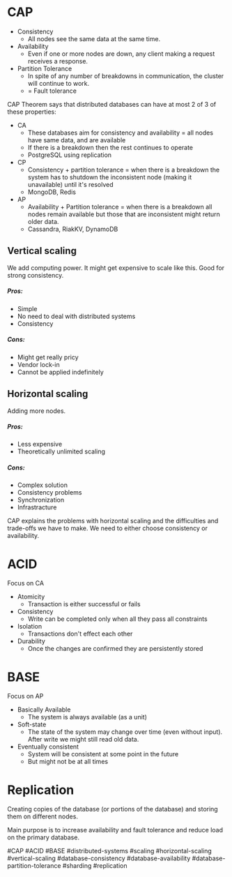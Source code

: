 # CAP
- Consistency
	- All nodes see the same data at the same time.
- Availability
	- Even if one or more nodes are down, any client making a request receives a response.
- Partition Tolerance
	- In spite of any number of breakdowns in communication, the cluster will continue to work.
	- = Fault tolerance

CAP Theorem says that distributed databases can have at most 2 of 3 of these properties:
- CA
	- These databases aim for consistency and availability = all nodes have same data, and are available
	- If there is a breakdown then the rest continues to operate
	- PostgreSQL using replication
- CP
	- Consistency + partition tolerance = when there is a breakdown the system has to shutdown the inconsistent node (making it unavailable) until it's resolved 
	- MongoDB, Redis
- AP
	- Availability + Partition tolerance = when there is a breakdown all nodes remain available but those that are inconsistent might return older data.
	- Cassandra, RiakKV, DynamoDB
## Vertical scaling
We add computing power. It might get expensive to scale like this. Good for strong consistency.
##### Pros:
- Simple
- No need to deal with distributed systems
- Consistency
##### Cons:
- Might get really pricy
- Vendor lock-in
- Cannot be applied indefinitely
## Horizontal scaling
Adding more nodes.

##### Pros:
- Less expensive
- Theoretically unlimited scaling
##### Cons:
- Complex solution
- Consistency problems
- Synchronization
- Infrastracture

CAP explains the problems with horizontal scaling and the difficulties and trade-offs we have to make. We need to either choose consistency or availability.

# ACID
Focus on CA
- Atomicity
	- Transaction is either successful or fails
- Consistency
	- Write can be completed only when all they pass all constraints
- Isolation
	- Transactions don't effect each other
- Durability
	- Once the changes are confirmed they are persistently stored

# BASE
Focus on AP
- Basically Available
	- The system is always available (as a unit)
- Soft-state
	- The state of the system may change over time (even without input). After write we might still read old data.
- Eventually consistent
	- System will be consistent at some point in the future
	- But might not be at all times

# Replication
Creating copies of the database (or portions of the database) and storing them on different nodes.

Main purpose is to increase availability and fault tolerance and reduce load on the primary database.


#CAP 
#ACID
#BASE
#distributed-systems
#scaling
#horizontal-scaling
#vertical-scaling
#database-consistency
#database-availability
#database-partition-tolerance
#sharding
#replication
